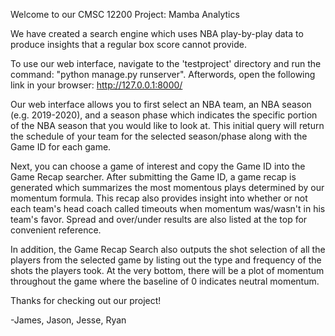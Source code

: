 
Welcome to our CMSC 12200 Project: Mamba Analytics

We have created a search engine which uses NBA play-by-play data to produce 
insights that a regular box score cannot provide.

To use our web interface, navigate to the 'testproject' directory and run the command:
"python manage.py runserver". Afterwords, open the following link in your browser: http://127.0.0.1:8000/

Our web interface allows you to first select an NBA team, an NBA season (e.g. 2019-2020), 
and a season phase which indicates the specific portion of the NBA season that you 
would like to look at. This initial query will return the schedule of your 
team for the selected season/phase along with the Game ID for each game. 

Next, you can choose a game of interest and copy the Game ID into the Game Recap 
searcher. After submitting the Game ID, a game recap is generated which summarizes
the most momentous plays determined by our momentum formula. This recap also provides
insight into whether or not each team's head coach called timeouts when momentum
was/wasn't in his team's favor. Spread and over/under results are also listed at
the top for convenient reference.

In addition, the Game Recap Search also outputs the shot selection of all the players
from the selected game by listing out the type and frequency of the shots the players took.
At the very bottom, there will be a plot of momentum throughout the game where the 
baseline of 0 indicates neutral momentum.


Thanks for checking out our project!

-James, Jason, Jesse, Ryan